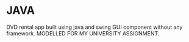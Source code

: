 # JAVA
DVD rental app built using java and swing GUI component without any framework.
MODELLED FOR MY UNIVERSITY ASSIGNMENT.
